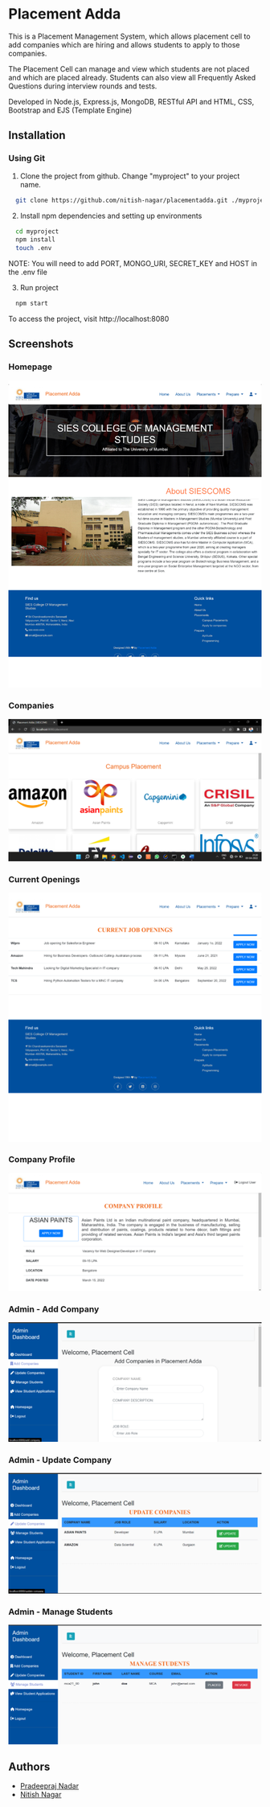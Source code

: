 
# Placement Adda

This is a Placement Management System, which allows placement cell to add companies which are hiring and allows students to apply to those companies.

The Placement Cell can manage and view which students are not placed and which are placed already. Students can also view all Frequently Asked Questions during interview rounds and tests.

Developed in Node.js, Express.js, MongoDB, RESTful API and HTML, CSS, Bootstrap and EJS (Template Engine)


## Installation

### Using Git ###
1. Clone the project from github. Change "myproject" to your project name.

```bash
  git clone https://github.com/nitish-nagar/placementadda.git ./myproject
```

2. Install npm dependencies and setting up environments

```bash
  cd myproject
  npm install
  touch .env
```

NOTE: You will need to add PORT, MONGO_URI, SECRET_KEY and HOST in the .env file

3. Run project

```bash
  npm start
```

To access the project, visit http://localhost:8080
## Screenshots

### Homepage ###

![App Screenshot](https://github.com/nitish-nagar/placementadda/blob/master/screenshots/homepage.png?raw=true)

### Companies ###

![App Screenshot](https://github.com/nitish-nagar/placementadda/blob/master/screenshots/companies.png?raw=true)

### Current Openings ###

![App Screenshot](https://github.com/nitish-nagar/placementadda/blob/master/screenshots/openings.png?raw=true)

### Company Profile ###

![App Screenshot](https://github.com/nitish-nagar/placementadda/blob/master/screenshots/company-profile.png?raw=true)


### Admin - Add Company ###

![App Screenshot](https://github.com/nitish-nagar/placementadda/blob/master/screenshots/admin-add.png?raw=true)

### Admin - Update Company ###

![App Screenshot](https://github.com/nitish-nagar/placementadda/blob/master/screenshots/admin-update.png?raw=true)

### Admin - Manage Students ###

![App Screenshot](https://github.com/nitish-nagar/placementadda/blob/master/screenshots/admin-manage.png?raw=true)

## Authors

- [Pradeepraj Nadar](https://github.com/Pradeepraj21)
- [Nitish Nagar](https://github.com/nitish-nagar)

